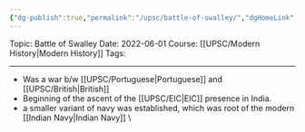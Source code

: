 ```yaml
---
{"dg-publish":true,"permalink":"/upsc/battle-of-swalley/","dgHomeLink":true,"dgPassFrontmatter":false}
---
```


Topic: Battle of Swalley
Date: 2022-06-01
Course: [[UPSC/Modern History|Modern History]]
Tags: 

---



- Was a war b/w [[UPSC/Portuguese|Portuguese]] and [[UPSC/British|British]]
- Beginning of the ascent of the [[UPSC/EIC|EIC]] presence in India. 
- a smaller variant of navy was established, which was root of the modern [[Indian Navy|Indian Navy]]
\